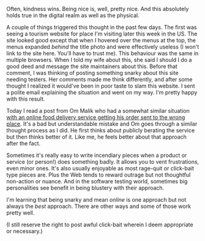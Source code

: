 Often, kindness wins. Being nice is, well, pretty nice. And this absolutely holds true in the digital realm as well as the physical. 

A couple of things triggered this thought in the past few days. The first was seeing a tourism website for place I'm visiting later this week in the US. The site looked good except that when I hovered over the menus at the top, the menus expanded _behind_ the title photo and were effectively useless (I won't link to the site here. You'll have to trust me). This behaviour was the same in multiple browsers. When I told my wife about this, she said I should I do a good deed and message the site maintainers about this. Before that comment, I was thinking of posting something snarky about this site needing testers. Her comments made me think differently, and after some thought I realized it would've been in poor taste to slam this website. I sent a polite email explaining the situation and went on my way. I'm pretty happy with this result. 

Today I read a post from Om Malik who had a somewhat similar situation [with an online food delivery service getting his order sent to the wrong place](http://om.co/2016/09/12/the-nicer-internet/). It's a bad but understandable mistake and Om goes through a similar thought process as I did. He first thinks about publicly berating the service but then thinks better of it. Like me, he feels better about that approach after the fact. 

Sometimes it's really easy to write incendiary pieces when a product or service (or person!) does something badly. It allows you to vent frustrations, even minor ones. It's also usually enjoyable as most rage-quit or click-bait type pieces are. Plus the Web tends to reward outrage but not thoughtful non-action or nuance. And in the software testing world, sometimes big personalities see benefit in being blustery with their approach. 

I'm learning that being snarky and mean _online_ is one approach but not always the _best_ approach. There are other ways and some of those work pretty well. 

(I still reserve the right to post awful click-bait wherein I deem appropriate or necessary.)